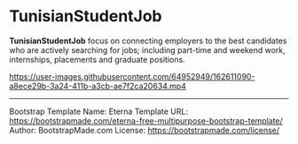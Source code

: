 # TunisianStudentJob

**TunisianStudentJob** focus on connecting employers to the best candidates who are actively searching for jobs; including part-time and weekend work, internships, placements and graduate positions.  





https://user-images.githubusercontent.com/64952949/162611090-a8ece29b-3a24-411b-a3cb-ae7f2ca20634.mp4  
  
    
    



-----------------------------------------------------------------------------------
Bootstrap Template Name: Eterna
Template URL: https://bootstrapmade.com/eterna-free-multipurpose-bootstrap-template/
Author: BootstrapMade.com
License: https://bootstrapmade.com/license/
